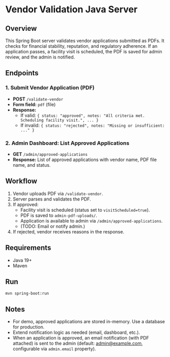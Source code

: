 # Vendor Validation Java Server

## Overview
This Spring Boot server validates vendor applications submitted as PDFs. It checks for financial stability, reputation, and regulatory adherence. If an application passes, a facility visit is scheduled, the PDF is saved for admin review, and the admin is notified.

## Endpoints

### 1. Submit Vendor Application (PDF)
- **POST** `/validate-vendor`
- **Form field:** `pdf` (file)
- **Response:**
  - If valid: `{ status: "approved", notes: "All criteria met. Scheduling facility visit.", ... }`
  - If invalid: `{ status: "rejected", notes: "Missing or insufficient: ..." }`

### 2. Admin Dashboard: List Approved Applications
- **GET** `/admin/approved-applications`
- **Response:** List of approved applications with vendor name, PDF file name, and status.

## Workflow
1. Vendor uploads PDF via `/validate-vendor`.
2. Server parses and validates the PDF.
3. If approved:
   - Facility visit is scheduled (status set to `visitScheduled=true`).
   - PDF is saved to `admin-pdf-uploads/`.
   - Application is available to admin via `/admin/approved-applications`.
   - (TODO: Email or notify admin.)
4. If rejected, vendor receives reasons in the response.

## Requirements
- Java 19+
- Maven

## Run
```
mvn spring-boot:run
```

## Notes
- For demo, approved applications are stored in-memory. Use a database for production.
- Extend notification logic as needed (email, dashboard, etc.). 
- When an application is approved, an email notification (with PDF attached) is sent to the admin (default: admin@example.com, configurable via `admin.email` property). 